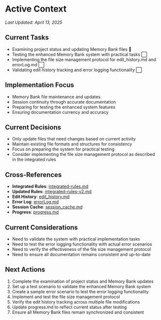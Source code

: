 # Active Context

*Last Updated: April 13, 2025*

## Current Tasks
- Examining project status and updating Memory Bank files 🔄
- Testing the enhanced Memory Bank system with practical tasks ⬜
- Implementing the file size management protocol for edit_history.md and errorLog.md ⬜
- Validating edit history tracking and error logging functionality ⬜

## Implementation Focus
- Memory Bank file maintenance and updates
- Session continuity through accurate documentation
- Preparing for testing the enhanced system features
- Ensuring documentation currency and accuracy

## Current Decisions
- Only update files that need changes based on current activity
- Maintain existing file formats and structures for consistency
- Focus on preparing the system for practical testing
- Consider implementing the file size management protocol as described in the integrated rules

## Cross-References
- **Integrated Rules**: [integrated-rules.md](/Users/deepak/code/memory-bank/integrated-rules.md)
- **Updated Rules**: [integrated-rules-v2.md](/Users/deepak/code/memory-bank/integrated-rules-v2.md)
- **Edit History**: [edit_history.md](/Users/deepak/code/memory-bank/memory-bank/edit_history.md)
- **Error Log**: [errorLog.md](/Users/deepak/code/memory-bank/memory-bank/errorLog.md)
- **Session Cache**: [session_cache.md](/Users/deepak/code/memory-bank/memory-bank/session_cache.md)
- **Progress**: [progress.md](/Users/deepak/code/memory-bank/memory-bank/progress.md)

## Current Considerations
- Need to validate the system with practical implementation tasks
- Need to test the error logging functionality with actual error scenarios
- Need to verify the effectiveness of the file size management protocol
- Need to ensure all documentation remains consistent and up-to-date

## Next Actions
1. Complete the examination of project status and Memory Bank updates
2. Set up a test scenario to validate the enhanced Memory Bank system
3. Create a sample error scenario to test the error logging functionality
4. Implement and test the file size management protocol
5. Verify the edit history tracking across multiple file modifications
6. Update progress.md to reflect current status after testing
7. Ensure all Memory Bank files remain synchronized and consistent
